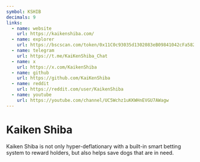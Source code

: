 ```yaml
---
symbol: KSHIB
decimals: 9
links:
  - name: website
    url: https://kaikenshiba.com/
  - name: explorer
    url: https://bscscan.com/token/0x11C0c93035d1302083eB09841042cFa582839A8C
  - name: telegram
    url: https://t.me/KaiKenShiba_Chat
  - name: x
    url: https://x.com/KaikenShiba
  - name: github
    url: https://github.com/KaiKenShiba
  - name: reddit
    url: https://reddit.com/user/KaikenShiba
  - name: youtube
    url: https://youtube.com/channel/UC5Wchz1uKKWHnEVGU7AWagw
---
```


# Kaiken Shiba

Kaiken Shiba is not only hyper-deflationary with a built-in smart betting system to reward holders, but also helps save dogs that are in need.
